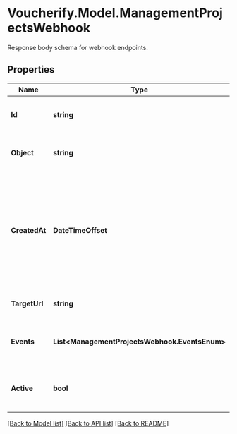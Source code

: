 # Voucherify.Model.ManagementProjectsWebhook
Response body schema for webhook endpoints.

## Properties

Name | Type | Description | Notes
------------ | ------------- | ------------- | -------------
**Id** | **string** | Unique identifier of the webhook. | [optional] 
**Object** | **string** | The type of the object represented by JSON. | [optional] [default to ObjectEnum.Webhook]
**CreatedAt** | **DateTimeOffset** | Timestamp representing the date and time when the webhook configuration was created. The value for this parameter is shown in the ISO 8601 format. | [optional] 
**TargetUrl** | **string** | URL address that receives webhooks. | [optional] 
**Events** | **List&lt;ManagementProjectsWebhook.EventsEnum&gt;** | Lists the events that trigger webhook sendout. | [optional] 
**Active** | **bool** | Determines if the webhook configuration is active. | [optional] [default to true]

[[Back to Model list]](../../README.md#documentation-for-models) [[Back to API list]](../../README.md#documentation-for-api-endpoints) [[Back to README]](../../README.md)

